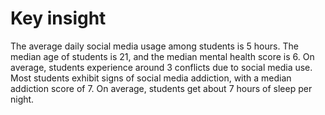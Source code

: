 # Key insight
The average daily social media usage among students is 5 hours. The median age of students is 21, and the median mental health score is 6. On average, students experience around 3 conflicts due to social media use. Most students exhibit signs of social media addiction, with a median addiction score of 7. On average, students get about 7 hours of sleep per night.
